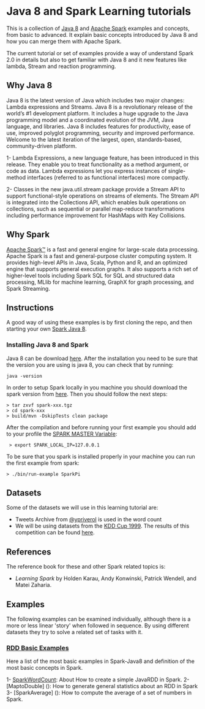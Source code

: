 # Java 8 and Spark Learning tutorials

This is a collection of [Java 8](http://www.oracle.com/technetwork/java/javase/overview/java8-2100321.html) and [Apache Spark](http://spark.apache.org/) examples and concepts,
from basic to advanced. It explain basic concepts introduced by Java 8 and how you can merge them with Apache Spark.

The current tutorial or set of examples provide a way of understand Spark 2.0 in details but also to get familiar with
Java 8 and it new features like lambda, Stream and reaction programming.

## Why Java 8

Java 8 is the latest version of Java which includes two major changes: Lambda expressions and Streams. Java 8 is a revolutionary release of the world’s #1 development platform.
It includes a huge upgrade to the Java programming model and a coordinated evolution of the JVM, Java language, and libraries. Java 8 includes features for productivity,
ease of use, improved polyglot programming, security and improved performance. Welcome to the latest iteration of the largest, open, standards-based, community-driven platform.

 1- Lambda Expressions, a new language feature, has been introduced in this release. They enable you to treat functionality as a method argument, or code as data.
    Lambda expressions let you express instances of single-method interfaces (referred to as functional interfaces) more compactly.

 2- Classes in the new java.util.stream package provide a Stream API to support functional-style operations on streams of elements. The Stream API is integrated into the Collections API,
    which enables bulk operations on collections, such as sequential or parallel map-reduce transformations including performance improvement for HashMaps with Key Collisions.

## Why Spark

[Apache Spark™](http://spark.apache.org/) is a fast and general engine for large-scale data processing. Apache Spark is a fast and general-purpose cluster computing system. It provides high-level APIs in Java,
Scala, Python and R, and an optimized engine that supports general execution graphs. It also supports a rich set of higher-level tools including Spark SQL for SQL and structured data processing, MLlib for machine
learning, GraphX for graph processing, and Spark Streaming.

## Instructions

A good way of using these examples is by first cloning the repo, and then
starting your own [Spark Java 8](http://github.con/ypriverol/spark-java8).

### Installing Java 8 and Spark

Java 8 can be download [here](http://www.oracle.com/technetwork/java/javase/overview/java8-2100321.html). After the installation
you need to be sure that the version you are using is java 8, you can check that by running:

```bach
java -version
```

In order to setup Spark locally in you machine you should download the spark version from [here](http://spark.apache.org/downloads.html). Then you should follow the next steps:

```bach
> tar zxvf spark-xxx.tgz
> cd spark-xxx
> build/mvn -DskipTests clean package
```

After the compilation and before running your first example you should add to your profile the [SPARK MASTER Variable](http://spark.apache.org/docs/latest/spark-standalone.html):

```bach
 > export SPARK_LOCAL_IP=127.0.0.1
```
To be sure that you spark is installed properly in your machine you can run the first example from spark:

```bach
> ./bin/run-example SparkPi
```

## Datasets

Some of the datasets we will use in this learning tutorial are:
  - Tweets Archive from [@ypriverol](https://twitter.com/ypriverol) is used in the word count
  - We will be using datasets from the [KDD Cup 1999](http://kdd.ics.uci.edu/databases/kddcup99/kddcup99.html). The results
    of this competition can be found [here](http://cseweb.ucsd.edu/~elkan/clresults.html).

## References

The reference book for these and other Spark related topics is:

- *Learning Spark* by Holden Karau, Andy Konwinski, Patrick Wendell, and Matei Zaharia.

## Examples

The following examples can be examined individually, although there is a more or less linear 'story' when followed in sequence. By using different datasets they try to solve a related set of tasks with it.

### [RDD Basic Examples](https://github.com/ypriverol/spark-java8/wiki/RDD-Basic-Examples)

Here a list of the most basic examples in Spark-Java8 and definition of the most basic concepts in Spark.

 1- [SparkWordCount](): About How to create a simple JavaRDD in Spark.
 2- [MaptoDouble] (): How to generate general statistics about an RDD in Spark
 3- [SparkAverage] (): How to compute the average of a set of numbers in Spark.


